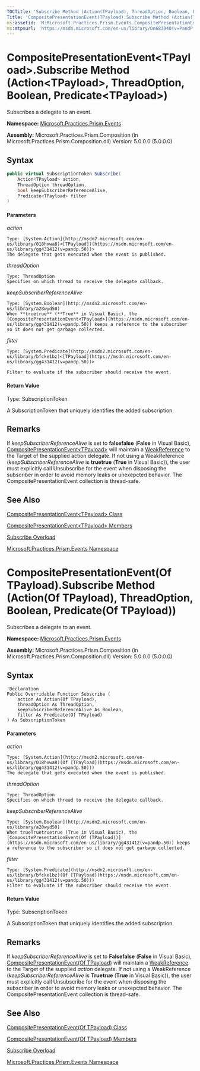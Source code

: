 ```yaml
---
TOCTitle: 'Subscribe Method (Action(TPayload), ThreadOption, Boolean, Predicate(TPayload))'
Title: 'CompositePresentationEvent(TPayload).Subscribe Method (Action(TPayload), ThreadOption, Boolean, Predicate(TPayload)) (Microsoft.Practices.Prism.Events)'
ms:assetid: 'M:Microsoft.Practices.Prism.Events.CompositePresentationEvent\`1.Subscribe(System.Action{\`0},Microsoft.Practices.Prism.PubSubEvents.ThreadOption,System.Boolean,System.Predicate{\`0})'
ms:mtpsurl: 'https://msdn.microsoft.com/en-us/library/Dn683940(v=PandP.50)'
---
```


# CompositePresentationEvent&lt;TPayload&gt;.Subscribe Method (Action&lt;TPayload&gt;, ThreadOption, Boolean, Predicate&lt;TPayload&gt;)

Subscribes a delegate to an event.

**Namespace:** [Microsoft.Practices.Prism.Events](https://msdn.microsoft.com/en-us/library/microsoft.practices.prism.events(v=pandp.50))

**Assembly:** Microsoft.Practices.Prism.Composition (in Microsoft.Practices.Prism.Composition.dll) Version: 5.0.0.0 (5.0.0.0)

## Syntax

```C#
public virtual SubscriptionToken Subscribe(
	Action<TPayload> action,
	ThreadOption threadOption,
	bool keepSubscriberReferenceAlive,
	Predicate<TPayload> filter
)
```

#### Parameters

*action*
      
    Type: [System.Action](http://msdn2.microsoft.com/en-us/library/018hxwa8)<[TPayload])(https://msdn.microsoft.com/en-us/library/gg431412(v=pandp.50))>
    The delegate that gets executed when the event is published.

*threadOption*

    Type: ThreadOption
    Specifies on which thread to receive the delegate callback.

*keepSubscriberReferenceAlive*

    Type: [System.Boolean](http://msdn2.microsoft.com/en-us/library/a28wyd50)
    When **truetrue** (**True** in Visual Basic), the [CompositePresentationEvent<TPayload>](https://msdn.microsoft.com/en-us/library/gg431412(v=pandp.50)) keeps a reference to the subscriber so it does not get garbage collected.

*filter*

    Type: [System.Predicate](http://msdn2.microsoft.com/en-us/library/bfcke1bz)<[TPayload](https://msdn.microsoft.com/en-us/library/gg431412(v=pandp.50))>

    Filter to evaluate if the subscriber should receive the event.

#### Return Value

Type: SubscriptionToken

A SubscriptionToken that uniquely identifies the added subscription.

## Remarks

If *keepSubscriberReferenceAlive* is set to **falsefalse** (**False** in Visual Basic), [CompositePresentationEvent&lt;TPayload&gt;](https://msdn.microsoft.com/en-us/library/gg431412(v=pandp.50)) will maintain a [WeakReference](http://msdn2.microsoft.com/en-us/library/hbh8w2zd) to the Target of the supplied action delegate. If not using a WeakReference (*keepSubscriberReferenceAlive* is **truetrue** (**True** in Visual Basic)), the user must explicitly call Unsubscribe for the event when disposing the subscriber in order to avoid memory leaks or unexepcted behavior. The CompositePresentationEvent collection is thread-safe.


## See Also

[CompositePresentationEvent&lt;TPayload&gt; Class](https://msdn.microsoft.com/en-us/library/gg431412(v=pandp.50))

[CompositePresentationEvent&lt;TPayload&gt; Members](https://msdn.microsoft.com/en-us/library/gg430765(v=pandp.50))

[Subscribe Overload](https://msdn.microsoft.com/en-us/library/gg419057(v=pandp.50))

[Microsoft.Practices.Prism.Events Namespace](https://msdn.microsoft.com/en-us/library/microsoft.practices.prism.events(v=pandp.50))

# CompositePresentationEvent(Of TPayload).Subscribe Method (Action(Of TPayload), ThreadOption, Boolean, Predicate(Of TPayload))

Subscribes a delegate to an event.

**Namespace:** [Microsoft.Practices.Prism.Events](https://msdn.microsoft.com/en-us/library/microsoft.practices.prism.events(v=pandp.50))

**Assembly:** Microsoft.Practices.Prism.Composition (in Microsoft.Practices.Prism.Composition.dll) Version: 5.0.0.0 (5.0.0.0)

## Syntax

```VB
'Declaration
Public Overridable Function Subscribe ( 
	action As Action(Of TPayload),
	threadOption As ThreadOption,
	keepSubscriberReferenceAlive As Boolean,
	filter As Predicate(Of TPayload)
) As SubscriptionToken
```

#### Parameters

*action*
      
    Type: [System.Action](http://msdn2.microsoft.com/en-us/library/018hxwa8)(Of [TPayload](https://msdn.microsoft.com/en-us/library/gg431412(v=pandp.50)))
    The delegate that gets executed when the event is published.

*threadOption*

    Type: ThreadOption
    Specifies on which thread to receive the delegate callback.

*keepSubscriberReferenceAlive*

    Type: [System.Boolean](http://msdn2.microsoft.com/en-us/library/a28wyd50)
    When trueTruetruetrue (True in Visual Basic), the [CompositePresentationEvent(Of (TPayload))](https://msdn.microsoft.com/en-us/library/gg431412(v=pandp.50)) keeps a reference to the subscriber so it does not get garbage collected.

*filter*

    Type: [System.Predicate](http://msdn2.microsoft.com/en-us/library/bfcke1bz)(Of [TPayload](https://msdn.microsoft.com/en-us/library/gg431412(v=pandp.50)))
    Filter to evaluate if the subscriber should receive the event.

#### Return Value

Type: SubscriptionToken

A SubscriptionToken that uniquely identifies the added subscription.

## Remarks

If *keepSubscriberReferenceAlive* is set to **Falsefalse** (**False** in Visual Basic), [CompositePresentationEvent(Of TPayload)](https://msdn.microsoft.com/en-us/library/gg431412(v=pandp.50)) will maintain a [WeakReference](http://msdn2.microsoft.com/en-us/library/hbh8w2zd) to the Target of the supplied *action* delegate. If not using a WeakReference (*keepSubscriberReferenceAlive* is **Truetrue** (**True** in Visual Basic)), the user must explicitly call Unsubscribe for the event when disposing the subscriber in order to avoid memory leaks or unexepcted behavior. The CompositePresentationEvent collection is thread-safe.

## See Also

[CompositePresentationEvent(Of TPayload) Class](https://msdn.microsoft.com/en-us/library/gg431412(v=pandp.50))

[CompositePresentationEvent(Of TPayload) Members](https://msdn.microsoft.com/en-us/library/gg430765(v=pandp.50))

[Subscribe Overload](https://msdn.microsoft.com/en-us/library/gg419057(v=pandp.50))

[Microsoft.Practices.Prism.Events Namespace](https://msdn.microsoft.com/en-us/library/microsoft.practices.prism.events(v=pandp.50))